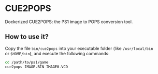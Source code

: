# CUE2POPS

Dockerized CUE2POPS: the PS1 image to POPS conversion tool.

## How to use it?

Copy the file `bin/cue2pops` into your executable folder (like `/usr/local/bin` or `$HOME/bin`), and execute the following commands:

```bash
cd /path/to/ps1/game
cue2pops IMAGE.BIN IMAGE0.VCD
``` 

